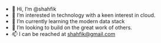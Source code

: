 - 👋 Hi, I’m @shahfik
- 👀 I’m interested in technology with a keen interest in cloud.
- 🌱 I’m currently learning the modern data stack
- 💞️ I’m looking to build on the great work of others.
- 📫 I can be reached at shahfik@gmail.com

<!---
shahfik/shahfik is a ✨ special ✨ repository because its `README.md` (this file) appears on your GitHub profile.
You can click the Preview link to take a look at your changes.
--->
